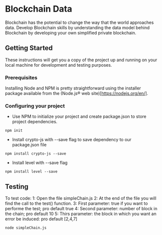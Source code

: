 # Blockchain Data

Blockchain has the potential to change the way that the world approaches data. Develop Blockchain skills by understanding the data model behind Blockchain by developing your own simplified private blockchain.

## Getting Started

These instructions will get you a copy of the project up and running on your local machine for development and testing purposes.

### Prerequisites

Installing Node and NPM is pretty straightforward using the installer package available from the (Node.js® web site)[https://nodejs.org/en/].

### Configuring your project

- Use NPM to initialize your project and create package.json to store project dependencies.
```
npm init
```
- Install crypto-js with --save flag to save dependency to our package.json file
```
npm install crypto-js --save
```
- Install level with --save flag
```
npm install level --save
```

## Testing

To test code:
1: Open the file simpleChain.js
2: At the end of the file you will find the call to the test() function.
3: First parameter: true if you want to performe the test; pro default true
4: Second parameter: number of block in the chain; pro default 10
5: Thirs parameter: the block in which you want an error be induced: pro default [2,4,7]
```
node simpleChain.js
```
